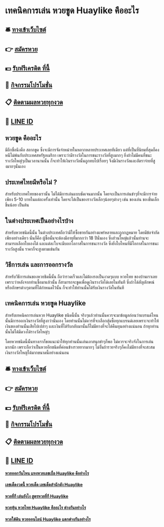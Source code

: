 # เทคนิคการเล่น หวยขูด Huaylike คืออะไร

## 🛎 [ทางเข้าเว็บไซต์](https://bit.ly/3Lk2d5y)
## 👉 [สมัครหวย](https://bit.ly/3Lk2d5y)
## 💵 [รับฟรีเครดิต ที่นี้](https://bit.ly/3UgpvgQ)
## 👑 [กิจกรรมโปรโมชั่น](https://bit.ly/3UgpvgQ)
## 📋 [ติดตามผลหวยทุกงวด](https://bit.ly/3UgpvgQ)
## 📱 [LINE ID](https://bit.ly/3UgpvgQ)

## หวยขูด คืออะไร
มีอีกชื่อนึงคือ สลากขูด ซึ่งจะมีการจัดจำหน่ายในหลากหลายประเทศเลยทีเดียว แต่ที่เป็นที่นิยมที่สุดก็คงหนีไม่พ้นกับประเทศสหรัฐอเมริกา เพราะว่ามีรางวัลในการชนะรางวัลที่สูงมากๆ ยิ่งถ้าไม่มีคนที่ชนะรางวัลใหญ่ๆเป็นเวลานานนั้น ก็จะทำให้เงินรางวัลนั้นถูกทบไปเรื่อยๆ จึงมีเงินรางวัลและอัตราจ่ายที่สูงมากๆนั่นเอง

## ประเทศไทยมีหรือไม่ ?
สำหรับประเทศไทยของเรานั้น ไม่ได้มีการเล่นแบบชัดเจนมากนั้น โดยจะเป็นการเล่นขำๆที่จะมีการจ่ายเพียง 5-10 บาทในแต่ละครั้งเท่านั้น โดยจะได้เป็นของรางวัลเล็กๆน้อยๆต่างๆ เช่น ของเล่น ของชิ้นเล็กชิ้นน้อย เป็นต้น 

## ในต่างประเทศเป็นอย่างไรบ้าง
สำหรับหวยชนิดนี้นั้น ในต่างประเทศถือว่ามีให้ซื้อขายกันอย่างแพร่หลายและถูกกฏหมาย โดยมีข้อจำกัดเพียงอย่างเดียว นั่นก็คือ ผู้ซื้อนั้นจะต้องมีอายุที่มากกว่า 18 ปีนั่นเอง ซึ่งส่วนใหญ่แล้วนั้นท่านจะสามารถเลือกใบเองได้ และแต่ละใบจะมีบอกโอกาสในการชนะรางวัล ซึ่งยิ่งใบไหนที่มีโอกาสในการชนะรางวัลสูงนั้น ราคาก็จะสูงตามเช่นกัน

## วิธีการเล่น และการออกรางวัล
สำหรับวิธีการเล่นของหวยชิดนี้นั้น ถือว่ารวดเร็วและไม่ต้องรอเป็นงวดๆแบบ หวยไทย ของบ้านเราเลย เพราะว่าหลังจากท่านซื้อมาแล้วนั้น ก็สามารถจะขูดเพื่อดูเงินรางวัลได้เลยในทันที ซึ่งถ้าได้สัญลักษณ์หรืออักษรต่างๆตามที่ได้กำหนดไว้นั้น ก็จะทำให้ท่านนั้นได้รับเงินรางวัลในทันที

## เทคนิคการเล่น หวยขูด Huaylike
สำหรับเทคนิคการเล่นหวย Huaylike ชนิดนี้นั้น จริงๆแล้วท่านนั้นควรจะมาข้อมูลก่อนว่าแบรนด์ไหนนั้นมีการออกเงินรางวัลที่สูงกว่านั่นเอง โดยท่านนั้นไม่ควรที่จะเลือกสุ่มซื้อทุกแบรนด์เลยเพราะจะทำให้เงินของท่านนั้นเสียไปเปล่าๆ และเงินที่ได้รับกลับมานั้นก็ไม่มีทางที่จะได้คืนทุนอย่างแน่นอน ถ้าทุกท่านนั้นไม่ได้มีดวงได้รางวัลใหญ่ๆ

โดยหวยชนิดนี้นั้นทางเราก็ขอแนะนำให้ทุกท่านนั้นเล่นเอาสนุกขำๆก็พอ ไม่ควรจะจริงจังในการเล่นมากนัก เพราะถือว่าเป็นหวยอีกชนิดที่ค่อนข้างรวยยากมากๆ ไม่งั้นถ้ารวยจริงๆก็คงไม่มีทางที่จะสะสมเงินรางวัลใหญ่ได้มากขนาดนี้อย่างแน่นอน

## 🛎 [ทางเข้าเว็บไซต์](https://bit.ly/3Lk2d5y)
## 👉 [สมัครหวย](https://bit.ly/3Lk2d5y)
## 💵 [รับฟรีเครดิต ที่นี้](https://bit.ly/3UgpvgQ)
## 👑 [กิจกรรมโปรโมชั่น](https://bit.ly/3UgpvgQ)
## 📋 [ติดตามผลหวยทุกงวด](https://bit.ly/3UgpvgQ)
## 📱 [LINE ID](https://bit.ly/3UgpvgQ)

#### [หวยออกวันไหน แทงหวยเลขเบิ้ล Huaylike ดีอย่างไร](https://atom.io/themes/หวยออกวันไหน%20แทงหวยเลขเบิ้ล%20Huaylike%20ดีอย่างไร)
#### [เลขเด็ดงวดนี้ หวยเด็ด เลขเด็ดสำนักดัง Huaylike](https://atom.io/themes/เลขเด็ดงวดนี้%20หวยเด็ด%20เลขเด็ดสำนักดัง%20Huaylike)
#### [หวยยี่กี เล่นยังไง สูตรหวยยี่กี Huaylike](https://atom.io/themes/หวยยี่กี%20เล่นยังไง%20สูตรหวยยี่กี%20Huaylike)
#### [หวยหุ้น หวยไทย Huaylike คืออะไร ต่างกันอย่างไร](https://atom.io/themes/หวยหุ้น%20หวยไทย%20Huaylike%20คืออะไร%20ต่างกันอย่างไร)
#### [หวยใต้ดิน หวยออนไลน์ Huaylike แตกต่างกันอย่างไร](https://atom.io/themes/หวยใต้ดิน%20หวยออนไลน์%20Huaylike%20แตกต่างกันอย่างไร)